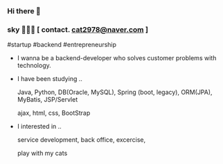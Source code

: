 ### Hi there 👋

### sky 👩🏻‍💻 [ contact. cat2978@naver.com ]



#startup  #backend   #entrepreneurship



- I wanna be a backend-developer who solves customer problems with technology.



- I have been studying ..
  
  
  Java, Python, DB(Oracle, MySQL), Spring (boot, legacy), ORM(JPA), MyBatis, JSP/Servlet
  
  
  
  ajax, html, css, BootStrap

- I interested in ..
  
  
  service development, back office, excercise,
  
  
  
  play with my cats


<!--
**Jeong-sky-1003/Jeong-sky-1003** is a ✨ _special_ ✨ repository because its `README.md` (this file) appears on your GitHub profile.

